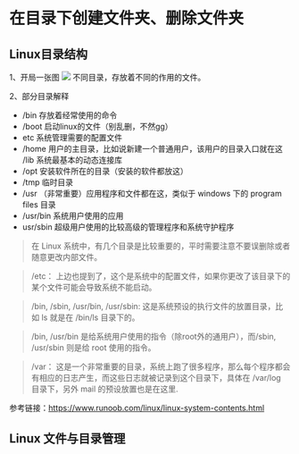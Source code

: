 

# 在目录下创建文件夹、删除文件夹

## Linux目录结构
1、开局一张图
![](https://inews.gtimg.com/newsapp_ls/0/14182432385/0.png)
不同目录，存放着不同的作用的文件。

2、部分目录解释

- /bin 
存放着经常使用的命令
- /boot
启动linux的文件（别乱删，不然gg）
- etc
系统管理需要的配置文件
- /home
用户的主目录，比如说新建一个普通用户，该用户的目录入口就在这
/lib
系统最基本的动态连接库
- /opt
安装软件所在的目录（安装的软件都放这）
- /tmp 
临时目录
- /usr 
（非常重要）应用程序和文件都在这，类似于 windows 下的 program files 目录
- /usr/bin
系统用户使用的应用
- usr/sbin
超级用户使用的比较高级的管理程序和系统守护程序

> 在 Linux 系统中，有几个目录是比较重要的，平时需要注意不要误删除或者随意更改内部文件。

>/etc： 上边也提到了，这个是系统中的配置文件，如果你更改了该目录下的某个文件可能会导致系统不能启动。

>/bin, /sbin, /usr/bin, /usr/sbin: 这是系统预设的执行文件的放置目录，比如 ls 就是在 /bin/ls 目录下的。

>/bin, /usr/bin 是给系统用户使用的指令（除root外的通用户），而/sbin, /usr/sbin 则是给 root 使用的指令。

>/var： 这是一个非常重要的目录，系统上跑了很多程序，那么每个程序都会有相应的日志产生，而这些日志就被记录到这个目录下，具体在 /var/log 目录下，另外 mail 的预设放置也是在这里.

参考链接：https://www.runoob.com/linux/linux-system-contents.html


## Linux 文件与目录管理
